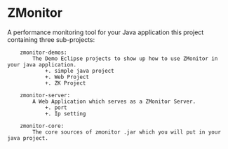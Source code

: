 ZMonitor
========

A performance monitoring tool for your Java application
	this project containing three sub-projects: 

		
		zmonitor-demos:
			The Demo Eclipse projects to show up how to use ZMonitor in your java application.
				+. simple java project
				+. Web Project
				+. ZK Project

		zmonitor-server:
			A Web Application which serves as a ZMonitor Server.
				+. port
				+. Ip setting

		zmonitor-core:
			The core sources of zmonitor .jar which you will put in your java project.
			
